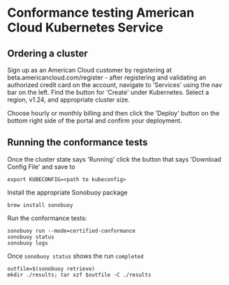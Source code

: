 # Conformance testing American Cloud Kubernetes Service

## Ordering a cluster

Sign up as an American Cloud customer by registering at beta.americancloud.com/register - after registering and validating an authorized credit 
card on the account, navigate to 'Services' using the nav bar on the left. Find the button for 'Create' under Kubernetes. Select a region, v1.24, 
and appropriate cluster size.

Choose hourly or monthly billing and then click the 'Deploy' button on the bottom right side of the portal and confirm your deployment.

## Running the conformance tests

Once the cluster state says 'Running' click the button that says 'Download Config File' and save to <path to kubeconfig>

```shell
export KUBECONFIG=<path to kubeconfig>
```

Install the appropriate Sonobuoy package

```shell
brew install sonobuoy
```

Run the conformance tests:

```shell
sonobuoy run --mode=certified-conformance
sonobuoy status
sonobuoy logs
```

Once `sonobuoy status` shows the run `completed`

```shell
outfile=$(sonobuoy retrieve)
mkdir ./results; tar xzf $outfile -C ./results
```
